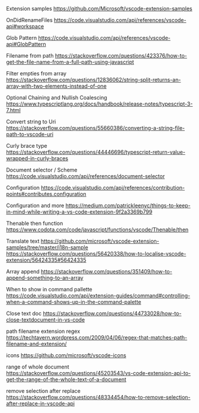 Extension samples
https://github.com/Microsoft/vscode-extension-samples

OnDidRenameFiles
https://code.visualstudio.com/api/references/vscode-api#workspace

Glob Pattern
https://code.visualstudio.com/api/references/vscode-api#GlobPattern

Filename from path
https://stackoverflow.com/questions/423376/how-to-get-the-file-name-from-a-full-path-using-javascript

Filter empties from array
https://stackoverflow.com/questions/12836062/string-split-returns-an-array-with-two-elements-instead-of-one

Optional Chaining and Nullish Coalescing
https://www.typescriptlang.org/docs/handbook/release-notes/typescript-3-7.html

Convert string to Uri
https://stackoverflow.com/questions/55660386/converting-a-string-file-path-to-vscode-uri

Curly brace type
https://stackoverflow.com/questions/44446696/typescript-return-value-wrapped-in-curly-braces

Document selector / Scheme
https://code.visualstudio.com/api/references/document-selector

Configuration
https://code.visualstudio.com/api/references/contribution-points#contributes.configuration

Configuration and more
https://medium.com/patrickleenyc/things-to-keep-in-mind-while-writing-a-vs-code-extension-9f2a3369b799

Thenable then function
https://www.codota.com/code/javascript/functions/vscode/Thenable/then

Translate text
https://github.com/microsoft/vscode-extension-samples/tree/master/i18n-sample
https://stackoverflow.com/questions/56420338/how-to-localise-vscode-extension/56424335#56424335

Array append
https://stackoverflow.com/questions/351409/how-to-append-something-to-an-array

When to show in command pallette
https://code.visualstudio.com/api/extension-guides/command#controlling-when-a-command-shows-up-in-the-command-palette

Close text doc
https://stackoverflow.com/questions/44733028/how-to-close-textdocument-in-vs-code

path filename extension regex
https://techtavern.wordpress.com/2009/04/06/regex-that-matches-path-filename-and-extension/

icons
https://github.com/microsoft/vscode-icons

range of whole document
https://stackoverflow.com/questions/45203543/vs-code-extension-api-to-get-the-range-of-the-whole-text-of-a-document

remove selection after replace
https://stackoverflow.com/questions/48334454/how-to-remove-selection-after-replace-in-vscode-api
